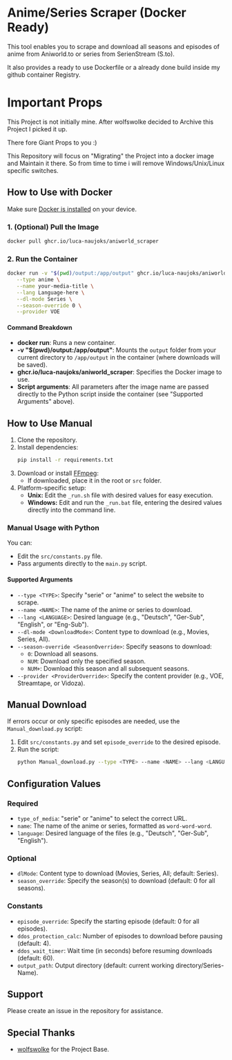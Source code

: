 # Anime/Series Scraper (Docker Ready)

This tool enables you to scrape and download all seasons and episodes of anime from Aniworld.to or series from SerienStream (S.to).

It also provides a ready to use Dockerfile or a already done build inside my github container Registry.

# Important Props

This Project is not initially mine. After wolfswolke decided to Archive this Project I picked it up.

There fore Giant Props to you :)

This Repository will focus on "Migrating" the Project into a docker image and Maintain it there. So from time to time i will remove Windows/Unix/Linux specific switches.

## How to Use with Docker

Make sure [Docker is installed](https://docs.docker.com/engine/install/) on your device.

### 1. (Optional) Pull the Image

```bash
docker pull ghcr.io/luca-naujoks/aniworld_scraper
```

### 2. Run the Container

```bash
docker run -v "$(pwd)/output:/app/output" ghcr.io/luca-naujoks/aniworld_scraper \
   --type anime \
   --name your-media-title \
   --lang Language-here \
   --dl-mode Series \
   --season-override 0 \
   --provider VOE
```

#### Command Breakdown

- **docker run**: Runs a new container.
- **-v "$(pwd)/output:/app/output"**: Mounts the `output` folder from your current directory to `/app/output` in the container (where downloads will be saved).
- **ghcr.io/luca-naujoks/aniworld_scraper**: Specifies the Docker image to use.
- **Script arguments**: All parameters after the image name are passed directly to the Python script inside the container (see "Supported Arguments" above).

## How to Use Manual

1. Clone the repository.
2. Install dependencies:
   ```bash
   pip install -r requirements.txt
   ```
3. Download or install [FFmpeg](https://ffmpeg.org):
   - If downloaded, place it in the root or `src` folder.
4. Platform-specific setup:
   - **Unix:** Edit the `_run.sh` file with desired values for easy execution.
   - **Windows:** Edit and run the `_run.bat` file, entering the desired values directly into the command line.

### Manual Usage with Python

You can:

- Edit the `src/constants.py` file.
- Pass arguments directly to the `main.py` script.

#### Supported Arguments

- `--type <TYPE>`: Specify "serie" or "anime" to select the website to scrape.
- `--name <NAME>`: The name of the anime or series to download.
- `--lang <LANGUAGE>`: Desired language (e.g., "Deutsch", "Ger-Sub", "English", or "Eng-Sub").
- `--dl-mode <DownloadMode>`: Content type to download (e.g., Movies, Series, All).
- `--season-override <SeasonOverride>`: Specify seasons to download:
  - `0`: Download all seasons.
  - `NUM`: Download only the specified season.
  - `NUM+`: Download this season and all subsequent seasons.
- `--provider <ProviderOverride>`: Specify the content provider (e.g., VOE, Streamtape, or Vidoza).

## Manual Download

If errors occur or only specific episodes are needed, use the `Manual_download.py` script:

1. Edit `src/constants.py` and set `episode_override` to the desired episode.
2. Run the script:
   ```bash
   python Manual_download.py --type <TYPE> --name <NAME> --lang <LANGUAGE> --season-override <SeasonOverride>
   ```

## Configuration Values

### Required

- `type_of_media`: "serie" or "anime" to select the correct URL.
- `name`: The name of the anime or series, formatted as `word-word-word`.
- `language`: Desired language of the files (e.g., "Deutsch", "Ger-Sub", "English").

### Optional

- `dlMode`: Content type to download (Movies, Series, All; default: Series).
- `season_override`: Specify the season(s) to download (default: 0 for all seasons).

### Constants

- `episode_override`: Specify the starting episode (default: 0 for all episodes).
- `ddos_protection_calc`: Number of episodes to download before pausing (default: 4).
- `ddos_wait_timer`: Wait time (in seconds) before resuming downloads (default: 60).
- `output_path`: Output directory (default: current working directory/Series-Name).

## Support

Please create an issue in the repository for assistance.

## Special Thanks

- [wolfswolke](https://github.com/wolfswolke) for the Project Base.
